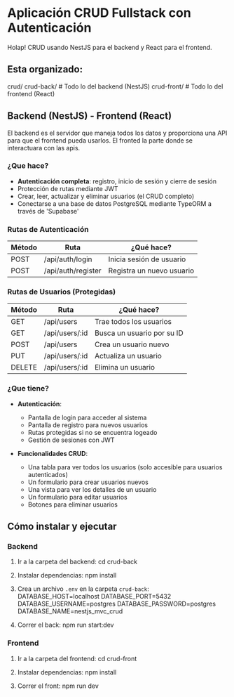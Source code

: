 # Aplicación CRUD Fullstack con Autenticación

Holap! CRUD usando NestJS para el backend y React para el frontend.

## Esta organizado:
crud/
crud-back/        # Todo lo del backend (NestJS)
crud-front/       # Todo lo del frontend (React)

## Backend (NestJS) - Frontend (React)

El backend es el servidor que maneja todos los datos y proporciona una API para que el frontend pueda usarlos.
El fronted la parte donde se interactuara con las apis.

### ¿Que hace?

- **Autenticación completa**: registro, inicio de sesión y cierre de sesión
- Protección de rutas mediante JWT
- Crear, leer, actualizar y eliminar usuarios (el CRUD completo)
- Conectarse a una base de datos PostgreSQL mediante TypeORM a través de 'Supabase'

### Rutas de Autenticación

| Método | Ruta              | ¿Qué hace?                |
|--------|-------------------|----------------------------|
| POST   | /api/auth/login   | Inicia sesión de usuario   |
| POST   | /api/auth/register| Registra un nuevo usuario  |

### Rutas de Usuarios (Protegidas)

| Método | Ruta            | ¿Qué hace?                |
|--------|-----------------|----------------------------|
| GET    | /api/users      | Trae todos los usuarios    |
| GET    | /api/users/:id  | Busca un usuario por su ID |
| POST   | /api/users      | Crea un usuario nuevo      |
| PUT    | /api/users/:id  | Actualiza un usuario       |
| DELETE | /api/users/:id  | Elimina un usuario         |

### ¿Que tiene?

- **Autenticación**:
  - Pantalla de login para acceder al sistema
  - Pantalla de registro para nuevos usuarios
  - Rutas protegidas si no se encuentra logeado
  - Gestión de sesiones con JWT

- **Funcionalidades CRUD**:
  - Una tabla para ver todos los usuarios (solo accesible para usuarios autenticados)
  - Un formulario para crear usuarios nuevos
  - Una vista para ver los detalles de un usuario
  - Un formulario para editar usuarios
  - Botones para eliminar usuarios

## Cómo instalar y ejecutar

### Backend

1. Ir a la carpeta del backend:
   cd crud-back

2. Instalar dependencias:
   npm install

3. Crea un archivo `.env` en la carpeta `crud-back`:
   DATABASE_HOST=localhost
   DATABASE_PORT=5432
   DATABASE_USERNAME=postgres
   DATABASE_PASSWORD=postgres
   DATABASE_NAME=nestjs_mvc_crud

4. Correr el back:
   npm run start:dev

### Frontend

1. Ir a la carpeta del frontend:
   cd crud-front

2. Instalar dependencias:
   npm install

3. Correr el front:
   npm run dev